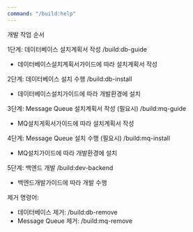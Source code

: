```yaml
---
command: "/build:help"
---
```


개발 작업 순서

1단계: 데이터베이스 설치계획서 작성
/build:db-guide
- 데이터베이스설치계획서가이드에 따라 설치계획서 작성

2단계: 데이터베이스 설치 수행
/build:db-install
- 데이터베이스설치가이드에 따라 개발환경에 설치

3단계: Message Queue 설치계획서 작성 (필요시)
/build:mq-guide
- MQ설치게획서가이드에 따라 설치계획서 작성

4단계: Message Queue 설치 수행 (필요시)
/build:mq-install
- MQ설치가이드에 따라 개발환경에 설치

5단계: 백엔드 개발
/build:dev-backend
- 백엔드개발가이드에 따라 개발 수행

제거 명령어:
- 데이터베이스 제거: /build:db-remove
- Message Queue 제거: /build:mq-remove
